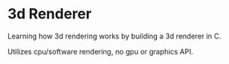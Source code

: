 # 3d Renderer

Learning how 3d rendering works by building a 3d renderer in C. 

Utilizes cpu/software rendering, no gpu or graphics API. 
